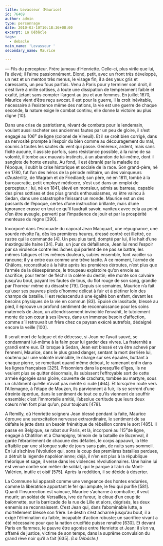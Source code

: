 ```yaml
---
title: Levasseur (Maurice)
id: 76469
author: admin
type: personnage
date: 2010-03-10T10:18:36+00:00
excerpt: La Débâcle
tags:
  - debacle
main_name: 'Levasseur '
secondary_name: Maurice

---
```

— Fils du percepteur. Frère jumeau d&rsquo;Henriette. Celle-ci, plus virile que lui, l&rsquo;a élevé; il l&rsquo;aime passionnément. Blond, petit, avec un front très développé, un nez et un menton très menus, le visage fin, il a des yeux gris et caressants, un peu fous parfois. Venu à Paris pour y terminer son droit, il s&rsquo;est livré à mille sottises, à toute une dissipation de tempérament faible et exalté, jetant sans compter l&rsquo;argent au jeu et aux femmes. En juillet 1870, Maurice vient d&rsquo;être reçu avocat. il est pour la guerre, il la croit inévitable, nécessaire à l&rsquo;existence même des nations, la vie est une guerre de chaque seconde, la nature exige le combat continu, elle donne la victoire au plus digne [10].

Dans une crise de patriotisme, rêvant de combats pour le lendemain, voulant aussi racheter ses anciennes fautes par un peu de gloire, il s&rsquo;est engagé au 106<sup>e</sup> de ligne (colonel de Vineuil). Et il se croit bien corrigé, dans sa nervosité prompte à l&rsquo;espoir du bien comme au découragement du mal, soumis à toutes les sautes du vent qui passe. Généreux, ardent, mais sans fixité aucune, il assiste parfois, sans résistance possible, à la ruine de sa volonté, il tombe aux mauvais instincts, à un abandon de lui-même, dont il sanglote de honte ensuite. Au fond, il est ébranlé par la maladie de l&rsquo;époque, il subit la crise historique et sociale de la race. Son grand-père, né en 1780, fut l&rsquo;un des héros de la période militaire, un des vainqueurs d&rsquo;Austerlitz, de Wagram et de Friedland; son père, né en 1811, tombé à la bureaucratie, petit employé médiocre, s&rsquo;est usé dans un emploi de percepteur ; lui, né en 1841, élevé en monsieur, admis au barreau, capable des pires sottises et des plus grands enthousiasmes, va être vaincu à Sedan, dans une catastrophe finissant un monde. Maurice est un des passants de l&rsquo;époque, certes d&rsquo;une instruction brillante, mais d&rsquo;une ignorance crasse en tout ce qu&rsquo;il faudrait savoir, vaniteux avec cela au point d&rsquo;en être aveugle, perverti par l&rsquo;impatience de jouir et par la prospérité menteuse du règne [390].

Incorporé dans l&rsquo;escouade du caporal Jean Macquart, une répugnance, une sourde révolte l&rsquo;a, dès les premières heures, dressé contré cet illettré, ce rustre qui le commande [4]. Un peu plus tard, dompté par lui, il le hait d&rsquo;une inextinguible haine [34]. Puis, un jour de défaillance, Jean lui rend l&rsquo;espoir par sa virulence contre les lâches qui parlent de ne pas se battre; les mêmes fatigues et les mêmes douleurs, subies ensemble, font vaciller sa rancune; il y a entre eux comme une trêve tacite. A ce moment, l&rsquo;armée de Châlons, reconstituée à la hâte après les premières déroutes, n&rsquo;est plus que l&rsquo;armée de la désespérance, le troupeau expiatoire qu&rsquo;on envoie au sacrifice, pour tenter de fléchir la colère du destin; elle monte son calvaire jusqu&rsquo;au bout, payant les fautes de tous, du flot rouge de son sang, grandie par l&rsquo;horreur même du désastre [79]. Depuis six semaines, Maurice n&rsquo;a fait qu&rsquo;user ses pauvres pieds d&rsquo;homme délicat à fuir et à piétiner loin des champs de bataille. Il est redescendu à une égalité bon enfant, devant les besoins physiques de la vie en commun [83]. Épuisé de lassitude, blessé au pied, il éprouve un profond sentiment de reconnaissance pour les soins maternels de Jean, un attendrissement invincible l&rsquo;envahit, le tutoiement monte de son cœur à ses lèvres, dans un immense besoin d&rsquo;affection, comme s&rsquo;il retrouvait un frère chez ce paysan exécré autrefois, dédaigné encore la veille [100].

Il serait mort de fatigue et de détresse, si Jean ne l&rsquo;avait sauvé, se condamnant lui-même à la faim pour lui garder des vivres. La fraternité a grandi entre eux. Et lorsque à Sedan, Jean est blessé et va être achevé par l&rsquo;ennemi, Maurice, dans le plus grand danger, sentant la mort derrière lui, soutenu par une volonté invincible, le charge sur ses épaules, buttant à chaque pierre, se remettant quand même debout, le ramenant enfin dans les lignes françaises [325]. Prisonniers dans la presqu&rsquo;île d&rsquo;Iges, ils ne veulent plus se quitter désormais, ils subissent l&rsquo;effroyable sort de cette armée égorgée sans gloire, couverte de crachats, tombée au martyre, sous un châtiment qu&rsquo;elle n&rsquo;avait pas mérité si rude [464]. Et lorsqu&rsquo;en route vers l&rsquo;Allemagne, à l&rsquo;étape de Mouzon, ils parviennent à fuir, ils se serrent d&rsquo;une étreinte éperdue, dans le sentiment de tout ce qu&rsquo;ils viennent de souffrir ensemble; c&rsquo;est l&rsquo;immortelle amitié, l&rsquo;absolue certitude que leurs deux cœurs n&rsquo;en font plus qu&rsquo;un, pour toujours [478].

A Remilly, où Henriette soignera Jean blessé pendant la faite, Maurice éprouve une surexcitation nerveuse extraordinaire, le sentiment de sa défaite le jette dans un besoin frénétique de rébellion contre le sort [485]. Il passe en Belgique, se rabat sur Paris, et là, incorporé au 115<sup>e</sup>de ligne, engagé à Châtillon et à Champigny, témoin de la bataille de Buzenval, il garde l&rsquo;ébranlement de chacune des défaites, le corps appauvri, la tête affaiblie par une si longue suite de jours sans pain, de nuits sans sommeil. En lui s&rsquo;achève l&rsquo;évolution qui, sons le coup des premières batailles perdues, a détruit la légende napoléonienne; déjà, il n&rsquo;en est plus à la république théorique et sage, il verse dans les violences révolutionnaires. Une haine lui est venue contre son métier de soldat, qui le parque à l&rsquo;abri du Mont-Valérien, inutile et oisif [575]. Après la reddition, il se décide à déserter.

La Commune lui apparaît comme une vengeance des hontes endurées, comme la libératrice apportant le fer qui ampute, le feu qui purifie [581]. Quanti l&rsquo;insurrection est vaincue, Maurice s&rsquo;acharne à combattre, il veut mourir; un soldat de Versailles, ivre de fureur, le cloue d&rsquo;un coup tic baïonnette, sur la barricade de la rue de Lille et alors, dégrisés, les deux ennemis se reconnaissent. C&rsquo;est Jean qui, dans l&rsquo;abominable lutte, a mortellement blessé son frère. Le destin s&rsquo;est acharné jusqu&rsquo;au bout, il a exigé l&rsquo;élimination du faible, incapable d&rsquo;action robuste; un sacrifice vivant a été nécessaire pour que la nation crucifiée puisse renaître [630]. Et devant Paris en flammes, le pauvre être agonise entre Henriette et Jean; il s&rsquo;en va, affamé de justice, victime de son temps, dans la suprême convulsion du grand rêve noir qu&rsquo;il a fait [635]. _(La Débâcle.)_